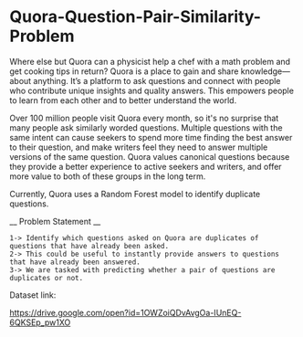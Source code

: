 # Quora-Question-Pair-Similarity-Problem

Where else but Quora can a physicist help a chef with a math problem and get cooking tips in return? Quora is a place to gain and share knowledge—about anything. It’s a platform to ask questions and connect with people who contribute unique insights and quality answers. This empowers people to learn from each other and to better understand the world.


Over 100 million people visit Quora every month, so it's no surprise that many people ask similarly worded questions. Multiple questions with the same intent can cause seekers to spend more time finding the best answer to their question, and make writers feel they need to answer multiple versions of the same question. Quora values canonical questions because they provide a better experience to active seekers and writers, and offer more value to both of these groups in the long term.

Currently, Quora uses a Random Forest model to identify duplicate questions. 

__ Problem Statement __

    1-> Identify which questions asked on Quora are duplicates of questions that have already been asked.
    2-> This could be useful to instantly provide answers to questions that have already been answered.
    3-> We are tasked with predicting whether a pair of questions are duplicates or not.


Dataset link:

https://drive.google.com/open?id=1OWZoiQDvAvgOa-IUnEQ-6QKSEp_pw1XO

